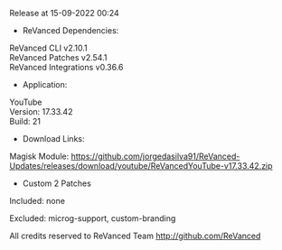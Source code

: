 Release at 15-09-2022 00:24
  
- ReVanced Dependencies:
  
ReVanced CLI v2.10.1  
ReVanced Patches v2.54.1  
ReVanced Integrations v0.36.6  

- Application:
  
YouTube  
Version: 17.33.42  
Build: 21  

- Download Links:
  

Magisk Module: https://github.com/jorgedasilva91/ReVanced-Updates/releases/download/youtube/ReVancedYouTube-v17.33.42.zip  

- Custom 2 Patches  

Included: none  

Excluded: microg-support, custom-branding  

All credits reserved to ReVanced Team
http://github.com/ReVanced  
